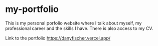# my-portfolio
This is my personal porfolio website where I talk about myself, my professional career and the skills I have.
There is also access to my CV.

Link to the portfolio 
https://danyfischer.vercel.app/
